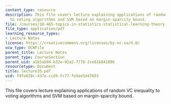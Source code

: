 ```yaml
---
content_type: resource
description: This file covers lecture explaining applications of random VC inequality
  to voting algorithms and SVM based on margin-sparcity bound.
file: /courses/18-465-topics-in-statistics-statistical-learning-theory-spring-2007/f9fa828c437eccd4fc77fe9ae5d47653_lecture35.pdf
file_type: application/pdf
learning_resource_types:
- Lecture Notes
license: https://creativecommons.org/licenses/by-nc-sa/4.0/
ocw_type: OCWFile
parent_title: Lecture Notes
parent_type: CourseSection
parent_uid: a1b5ab94-b32e-92a2-777b-3ce81b841896
resourcetype: Document
title: lecture35.pdf
uid: f9fa828c-437e-ccd4-fc77-fe9ae5d47653
---
```

This file covers lecture explaining applications of random VC inequality to voting algorithms and SVM based on margin-sparcity bound.